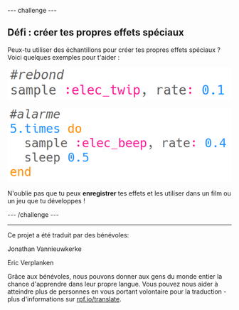 --- challenge ---

## Défi : créer tes propres effets spéciaux

Peux-tu utiliser des échantillons pour créer tes propres effets spéciaux ? Voici quelques exemples pour t'aider :

![capture d’écran](images/effects-bounce.png)

![capture d'écran](images/effects-alarm.png)

N'oublie pas que tu peux **enregistrer** tes effets et les utiliser dans un film ou un jeu que tu développes !

--- /challenge ---


***
Ce projet a été traduit par des bénévoles:

Jonathan Vannieuwkerke

Eric Verplanken

Grâce aux bénévoles, nous pouvons donner aux gens du monde entier la chance d'apprendre dans leur propre langue. Vous pouvez nous aider à atteindre plus de personnes en vous portant volontaire pour la traduction - plus d'informations sur [rpf.io/translate](https://rpf.io/translate).